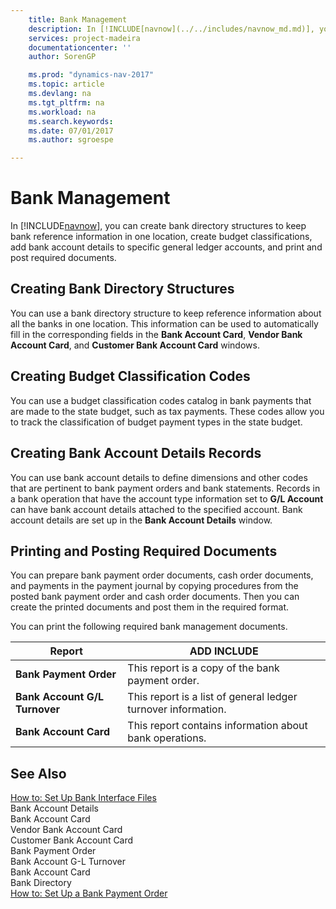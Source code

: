 ```yaml
---
    title: Bank Management 
    description: In [!INCLUDE[navnow](../../includes/navnow_md.md)], you can create bank directory structures to keep bank reference information in one location, create budget classifications, add bank account details to specific general ledger accounts, and print and post required documents.
    services: project-madeira
    documentationcenter: ''
    author: SorenGP

    ms.prod: "dynamics-nav-2017"
    ms.topic: article
    ms.devlang: na
    ms.tgt_pltfrm: na
    ms.workload: na
    ms.search.keywords:
    ms.date: 07/01/2017
    ms.author: sgroespe

---
```

# Bank Management
In [!INCLUDE[navnow](../../includes/navnow_md.md)], you can create bank directory structures to keep bank reference information in one location, create budget classifications, add bank account details to specific general ledger accounts, and print and post required documents.  
  
## Creating Bank Directory Structures  
 You can use a bank directory structure to keep reference information about all the banks in one location. This information can be used to automatically fill in the corresponding fields in the **Bank Account Card**, **Vendor Bank Account Card**, and **Customer Bank Account Card** windows.  
  
## Creating Budget Classification Codes  
 You can use a budget classification codes catalog in bank payments that are made to the state budget, such as tax payments. These codes allow you to track the classification of budget payment types in the state budget.  
  
## Creating Bank Account Details Records  
 You can use bank account details to define dimensions and other codes that are pertinent to bank payment orders and bank statements. Records in a bank operation that have the account type information set to **G/L Account** can have bank account details attached to the specified account. Bank account details are set up in the **Bank Account Details** window.  
  
## Printing and Posting Required Documents  
 You can prepare bank payment order documents, cash order documents, and payments in the payment journal by copying procedures from the posted bank payment order and cash order documents. Then you can create the printed documents and post them in the required format.  
  
 You can print the following required bank management documents.  
  
|Report|ADD INCLUDE<!--[!INCLUDE[bp_tabledescription](../../includes/bp_tabledescription_md.md)]-->|  
|------------|---------------------------------------|  
|**Bank Payment Order**|This report is a copy of the bank payment order.|  
|**Bank Account G/L Turnover**|This report is a list of general ledger turnover information.|  
|**Bank Account Card**|This report contains information about bank operations.|  
  
## See Also  
 [How to: Set Up Bank Interface Files](assetId:///e960b140-df19-4ff4-bcfa-5a034ceb4b53)   
 Bank Account Details   
 Bank Account Card   
 Vendor Bank Account Card   
 Customer Bank Account Card   
 Bank Payment Order   
 Bank Account G-L Turnover   
 Bank Account Card   
 Bank Directory   
 [How to: Set Up a Bank Payment Order](how-to-set-up-a-bank-payment-order.md)